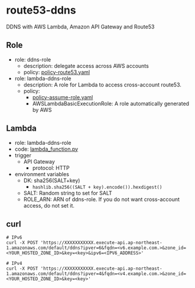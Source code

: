 # route53-ddns
DDNS with AWS Lambda, Amazon API Gateway and Route53

## Role
- role: ddns-role
  - description: delegate access across AWS accounts
  - policy: [policy-route53.yaml](policy-route53.yaml)
- role: lambda-ddns-role
  - description: A role for Lambda to access cross-account route53. 
  - policy:
    - [policy-assume-role.yaml](./policy-assume-role.yaml)
    - AWSLambdaBasicExecutionRole: A role automatically generated by AWS

## Lambda
- role: lambda-ddns-role
- code: [lambda_function.py](./lambda_function.py)
- trigger
  - API Gateway
    - protocol: HTTP
- environment variables
  - DK: sha256(SALT+key)
    - `hashlib.sha256((SALT + key).encode()).hexdigest()`
  - SALT: Random string to set for SALT
  - ROLE_ARN: ARN of ddns-role. If you do not want cross-account access, do not set it.

## curl

```shell
# IPv6
curl -X POST 'https://XXXXXXXXXXX.execute-api.ap-northeast-1.amazonaws.com/default/ddns?ipver=6&fqdn=<v6.example.com.>&zone_id=<YOUR_HOSTED_ZONE_ID>&key=<key>&ipv6=<IPV6_ADDRESS>'

# IPv4
curl -X POST 'https://XXXXXXXXXXX.execute-api.ap-northeast-1.amazonaws.com/default/ddns?ipver=4&fqdn=<v4.example.com.>&zone_id=<YOUR_HOSTED_ZONE_ID>&key=<key>'

```

